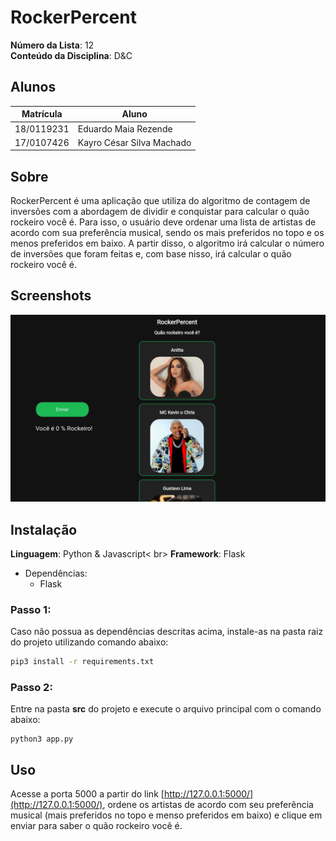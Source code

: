 

# RockerPercent

**Número da Lista**: 12<br>
**Conteúdo da Disciplina**: D&C <br>
## Alunos
|Matrícula | Aluno |
| -- | -- |
| 18/0119231  |  Eduardo Maia Rezende |
| 17/0107426  |  Kayro César Silva Machado |



## Sobre 
RockerPercent é uma aplicação que utiliza do algoritmo de contagem de inversões com a abordagem de dividir e conquistar para calcular o quão rockeiro você é. Para isso, o usuário deve ordenar uma lista de artistas de acordo com sua preferência musical, sendo os mais preferidos no topo e os menos preferidos em baixo. A partir disso, o algoritmo irá calcular o número de inversões que foram feitas e, com base nisso, irá calcular o quão rockeiro você é.

## Screenshots
![image](./src/static/img/screenshot1.png)

## Instalação 
**Linguagem**: Python & Javascript< br>
**Framework**: Flask<br>

- Dependências:
  - Flask


### Passo 1:
 Caso não possua as dependências descritas acima, instale-as na pasta raiz do projeto utilizando comando abaixo:
```sh
pip3 install -r requirements.txt
```
### Passo 2:
Entre na pasta **src** do projeto e execute o arquivo principal  com o comando abaixo:
```
python3 app.py
```

## Uso

Acesse a porta 5000 a partir do link [http://127.0.0.1:5000/](http://127.0.0.1:5000/), ordene os artistas de acordo com seu preferência musical (mais preferidos no topo e menso preferidos em baixo) e clique em enviar para saber o quão rockeiro você é.




